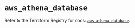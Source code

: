 # `aws_athena_database`

Refer to the Terraform Registry for docs: [`aws_athena_database`](https://registry.terraform.io/providers/hashicorp/aws/5.94.1/docs/resources/athena_database).
